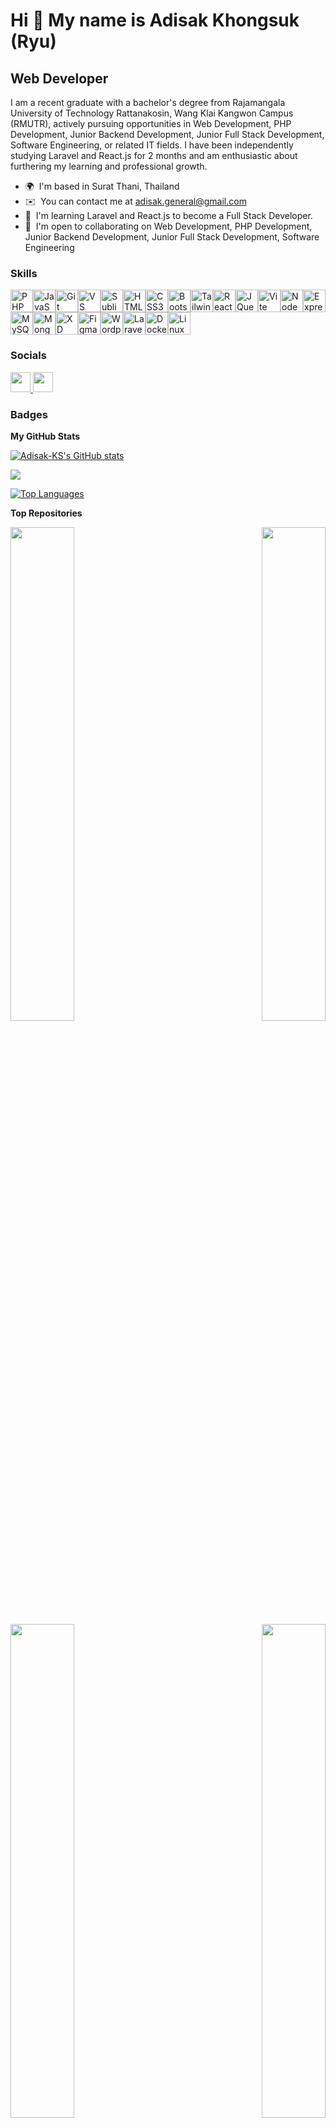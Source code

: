 Hi 👋 My name is Adisak Khongsuk (Ryu)
======================================

Web Developer
-------------

I am a recent graduate with a bachelor's degree from Rajamangala University of Technology Rattanakosin, Wang Klai Kangwon Campus (RMUTR), actively pursuing opportunities in Web Development, PHP Development, Junior Backend Development, Junior Full Stack Development, Software Engineering, or related IT fields. I have been independently studying Laravel and React.js for 2 months and am enthusiastic about furthering my learning and professional growth.

* 🌍  I'm based in Surat Thani, Thailand
* ✉️  You can contact me at [adisak.general@gmail.com](mailto:adisak.general@gmail.com)
* 🧠  I'm learning Laravel and React.js to become a Full Stack Developer.
* 🤝  I'm open to collaborating on Web Development, PHP Development, Junior Backend Development, Junior Full Stack Development, Software Engineering

### Skills


<p align="left">
<a href="https://www.php.net/" target="_blank" rel="noreferrer"><img src="https://raw.githubusercontent.com/danielcranney/readme-generator/main/public/icons/skills/php-colored.svg" width="36" height="36" alt="PHP" /></a><a href="https://developer.mozilla.org/en-US/docs/Web/JavaScript" target="_blank" rel="noreferrer"><img src="https://raw.githubusercontent.com/danielcranney/readme-generator/main/public/icons/skills/javascript-colored.svg" width="36" height="36" alt="JavaScript" /></a><a href="https://git-scm.com/" target="_blank" rel="noreferrer"><img src="https://raw.githubusercontent.com/danielcranney/readme-generator/main/public/icons/skills/git-colored.svg" width="36" height="36" alt="Git" /></a><a href="https://code.visualstudio.com/" target="_blank" rel="noreferrer"><img src="https://raw.githubusercontent.com/danielcranney/readme-generator/main/public/icons/skills/visualstudiocode.svg" width="36" height="36" alt="VS Code" /></a><a href="https://www.sublimetext.com/index2" target="_blank" rel="noreferrer"><img src="https://raw.githubusercontent.com/danielcranney/readme-generator/main/public/icons/skills/sublimetext.svg" width="36" height="36" alt="Sublime Text" /></a><a href="https://developer.mozilla.org/en-US/docs/Glossary/HTML5" target="_blank" rel="noreferrer"><img src="https://raw.githubusercontent.com/danielcranney/readme-generator/main/public/icons/skills/html5-colored.svg" width="36" height="36" alt="HTML5" /></a><a href="https://www.w3.org/TR/CSS/#css" target="_blank" rel="noreferrer"><img src="https://raw.githubusercontent.com/danielcranney/readme-generator/main/public/icons/skills/css3-colored.svg" width="36" height="36" alt="CSS3" /></a><a href="https://getbootstrap.com/" target="_blank" rel="noreferrer"><img src="https://raw.githubusercontent.com/danielcranney/readme-generator/main/public/icons/skills/bootstrap-colored.svg" width="36" height="36" alt="Bootstrap" /></a><a href="https://tailwindcss.com/" target="_blank" rel="noreferrer"><img src="https://raw.githubusercontent.com/danielcranney/readme-generator/main/public/icons/skills/tailwindcss-colored.svg" width="36" height="36" alt="TailwindCSS" /></a><a href="https://reactjs.org/" target="_blank" rel="noreferrer"><img src="https://raw.githubusercontent.com/danielcranney/readme-generator/main/public/icons/skills/react-colored.svg" width="36" height="36" alt="React" /></a><a href="https://jquery.com/" target="_blank" rel="noreferrer"><img src="https://raw.githubusercontent.com/danielcranney/readme-generator/main/public/icons/skills/jquery-colored.svg" width="36" height="36" alt="JQuery" /></a><a href="https://vitejs.dev/" target="_blank" rel="noreferrer"><img src="https://raw.githubusercontent.com/danielcranney/readme-generator/main/public/icons/skills/vite-colored.svg" width="36" height="36" alt="Vite" /></a><a href="https://nodejs.org/en/" target="_blank" rel="noreferrer"><img src="https://raw.githubusercontent.com/danielcranney/readme-generator/main/public/icons/skills/nodejs-colored.svg" width="36" height="36" alt="NodeJS" /></a><a href="https://expressjs.com/" target="_blank" rel="noreferrer"><img src="https://raw.githubusercontent.com/danielcranney/readme-generator/main/public/icons/skills/express-colored.svg" width="36" height="36" alt="Express" /></a><a href="https://www.mysql.com/" target="_blank" rel="noreferrer"><img src="https://raw.githubusercontent.com/danielcranney/readme-generator/main/public/icons/skills/mysql-colored.svg" width="36" height="36" alt="MySQL" /></a><a href="https://www.mongodb.com/" target="_blank" rel="noreferrer"><img src="https://raw.githubusercontent.com/danielcranney/readme-generator/main/public/icons/skills/mongodb-colored.svg" width="36" height="36" alt="MongoDB" /></a><a href="https://www.adobe.com/uk/products/xd.html" target="_blank" rel="noreferrer"><img src="https://raw.githubusercontent.com/danielcranney/readme-generator/main/public/icons/skills/xd-colored.svg" width="36" height="36" alt="XD" /></a><a href="https://www.figma.com/" target="_blank" rel="noreferrer"><img src="https://raw.githubusercontent.com/danielcranney/readme-generator/main/public/icons/skills/figma-colored.svg" width="36" height="36" alt="Figma" /></a><a href="https://wordpress.com" target="_blank" rel="noreferrer"><img src="https://raw.githubusercontent.com/danielcranney/readme-generator/main/public/icons/skills/wordpress-colored.svg" width="36" height="36" alt="Wordpress" /></a><a href="https://laravel.com/" target="_blank" rel="noreferrer"><img src="https://raw.githubusercontent.com/danielcranney/readme-generator/main/public/icons/skills/laravel-colored.svg" width="36" height="36" alt="Laravel" /></a><a href="https://www.docker.com/" target="_blank" rel="noreferrer"><img src="https://raw.githubusercontent.com/danielcranney/readme-generator/main/public/icons/skills/docker-colored.svg" width="36" height="36" alt="Docker" /></a><a href="https://www.linux.org" target="_blank" rel="noreferrer"><img src="https://raw.githubusercontent.com/danielcranney/readme-generator/main/public/icons/skills/linux-colored.svg" width="36" height="36" alt="Linux" /></a>
</p>


### Socials

<p align="left"> <a href="https://www.facebook.com/ryuadisak.ks/" target="_blank" rel="noreferrer"> <picture> <source media="(prefers-color-scheme: dark)" srcset="https://raw.githubusercontent.com/danielcranney/readme-generator/main/public/icons/socials/facebook-dark.svg" /> <source media="(prefers-color-scheme: light)" srcset="https://raw.githubusercontent.com/danielcranney/readme-generator/main/public/icons/socials/facebook.svg" /> <img src="https://raw.githubusercontent.com/danielcranney/readme-generator/main/public/icons/socials/facebook.svg" width="32" height="32" /> </picture> </a> <a href="https://www.github.com/Adisak-KS" target="_blank" rel="noreferrer"> <picture> <source media="(prefers-color-scheme: dark)" srcset="https://raw.githubusercontent.com/danielcranney/readme-generator/main/public/icons/socials/github-dark.svg" /> <source media="(prefers-color-scheme: light)" srcset="https://raw.githubusercontent.com/danielcranney/readme-generator/main/public/icons/socials/github.svg" /> <img src="https://raw.githubusercontent.com/danielcranney/readme-generator/main/public/icons/socials/github.svg" width="32" height="32" /> </picture> </a></p>

### Badges

<b>My GitHub Stats</b>

<a href="http://www.github.com/Adisak-KS"><img src="https://github-readme-stats.vercel.app/api?username=Adisak-KS&show_icons=true&hide=&count_private=true&title_color=facc15&text_color=0f172a&icon_color=f97316&bg_color=ffffff&hide_border=true&show_icons=true" alt="Adisak-KS's GitHub stats" /></a>

<a href="http://www.github.com/Adisak-KS"><img src="https://github-readme-streak-stats.herokuapp.com/?user=Adisak-KS&stroke=0f172a&background=ffffff&ring=facc15&fire=facc15&currStreakNum=0f172a&currStreakLabel=facc15&sideNums=0f172a&sideLabels=0f172a&dates=0f172a&hide_border=true" /></a>

<a href="https://github.com/Adisak-KS" align="left"><img src="https://github-readme-stats.vercel.app/api/top-langs/?username=Adisak-KS&langs_count=10&title_color=facc15&text_color=0f172a&icon_color=f97316&bg_color=ffffff&hide_border=true&locale=en&custom_title=Top%20%Languages" alt="Top Languages" /></a>

<b>Top Repositories</b>

<div width="100%" align="center"><a href="https://github.com/Adisak-KS/Project-Website-OTOP" align="left"><img align="left" width="45%" src="https://github-readme-stats.vercel.app/api/pin/?username=Adisak-KS&repo=Project-Website-OTOP&title_color=facc15&text_color=0f172a&icon_color=f97316&bg_color=ffffff&hide_border=true&locale=en" /></a><a href="https://github.com/Adisak-KS/Project-Website-Travel-Pranburi" align="right"><img align="right" width="45%" src="https://github-readme-stats.vercel.app/api/pin/?username=Adisak-KS&repo=Project-Website-Travel-Pranburi&title_color=facc15&text_color=0f172a&icon_color=f97316&bg_color=ffffff&hide_border=true&locale=en" /></a></div><br /><br /><br /><br /><br /><br /><br />

<br /><br /><br /><br /><br />

<div width="100%" align="center"><a href="https://github.com/Adisak-KS/Project-Thesis-Website-Bookstore" align="left"><img align="left" width="45%" src="https://github-readme-stats.vercel.app/api/pin/?username=Adisak-KS&repo=Project-Thesis-Website-Bookstore&title_color=facc15&text_color=0f172a&icon_color=f97316&bg_color=ffffff&hide_border=true&locale=en" /></a><a href="https://github.com/Adisak-KS/Project-Website-Travel-with-Wordpress" align="right"><img align="right" width="45%" src="https://github-readme-stats.vercel.app/api/pin/?username=Adisak-KS&repo=Project-Website-Travel-with-Wordpress&title_color=facc15&text_color=0f172a&icon_color=f97316&bg_color=ffffff&hide_border=true&locale=en" /></a></div>
